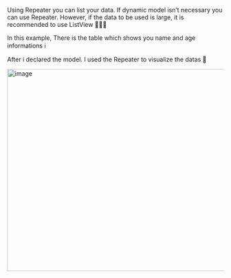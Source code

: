 Using Repeater you can list your data. If dynamic model isn’t necessary you can use Repeater. However, if the data to be used is large, it is recommended to use ListView 🧑🏻‍💻

In this example, There is the table which shows you name and age informations ℹ️ 

After i declared the model. I used the Repeater to visualize the datas 🛜

<img width="737" height="470" alt="image" src="https://github.com/user-attachments/assets/ab4b09b9-3e7d-4f4a-989e-3b0afd98c12a" />

